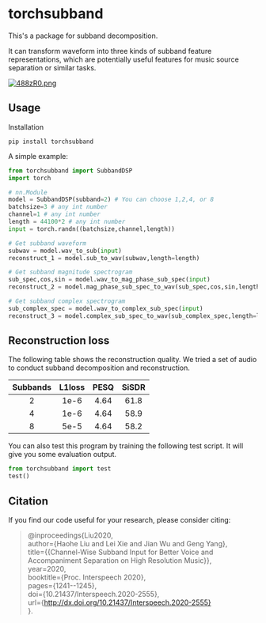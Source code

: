 # torchsubband

This's a package for subband decomposition. 

It can transform waveform into three kinds of subband feature representations, which are potentially useful features for music source separation or similar tasks.

[![488zR0.png](https://z3.ax1x.com/2021/09/19/488zR0.png)](https://imgtu.com/i/488zR0)

## Usage

Installation
```shell
pip install torchsubband
```

A simple example: 

```python
from torchsubband import SubbandDSP
import torch

# nn.Module
model = SubbandDSP(subband=2) # You can choose 1,2,4, or 8 
batchsize=3 # any int number
channel=1 # any int number
length = 44100*2 # any int number
input = torch.randn((batchsize,channel,length))

# Get subband waveform
subwav = model.wav_to_sub(input)
reconstruct_1 = model.sub_to_wav(subwav,length=length)

# Get subband magnitude spectrogram
sub_spec,cos,sin = model.wav_to_mag_phase_sub_spec(input)
reconstruct_2 = model.mag_phase_sub_spec_to_wav(sub_spec,cos,sin,length=length)

# Get subband complex spectrogram
sub_complex_spec = model.wav_to_complex_sub_spec(input)
reconstruct_3 = model.complex_sub_spec_to_wav(sub_complex_spec,length=length)
```

## Reconstruction loss

The following table shows the reconstruction quality. We tried a set of audio to conduct subband decomposition and reconstruction.


| Subbands |  L1loss   | PESQ  | SiSDR|
| :----: | :----: | :----: | :----:
| 2 | 1e-6  | 4.64 | 61.8 |
| 4 | 1e-6  | 4.64 | 58.9 |
| 8 | 5e-5  | 4.64 | 58.2 |

You can also test this program by training the following test script. It will give you some evaluation output.

```python
from torchsubband import test
test()
```

## Citation

If you find our code useful for your research, please consider citing:

>    @inproceedings{Liu2020,   
>      author={Haohe Liu and Lei Xie and Jian Wu and Geng Yang},   
>      title={{Channel-Wise Subband Input for Better Voice and Accompaniment Separation on High Resolution Music}},   
>      year=2020,   
>      booktitle={Proc. Interspeech 2020},   
>      pages={1241--1245},   
>      doi={10.21437/Interspeech.2020-2555},   
>      url={http://dx.doi.org/10.21437/Interspeech.2020-2555}   
>    }.
